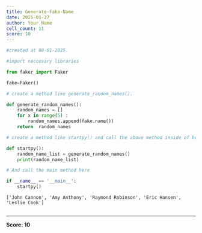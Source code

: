 ```yaml
---
title: Generate-Fake-Name
date: 2025-01-27
author: Your Name
cell_count: 11
score: 10
---
```


```python
#created at 08-01-2025.
```


```python
#import neccesary libraries
```


```python
from faker import Faker
```


```python
fake=Faker()
```


```python
# create a method like generate_random_names().
```


```python
def generate_random_names():
    random_names = []
    for x in range(5) :
        random_names.append(fake.name())
    return  random_names
```


```python
# create a method like startpy() and call the above method inside of here..
```


```python
def startpy():
    random_name_list = generate_random_names()   
    print(random_name_list)
```


```python
# And call the main method here
```


```python
if __name__ == '__main__':
    startpy()
```

    ['John Cannon', 'Amy Anthony', 'Raymond Robinson', 'Eric Hansen', 'Leslie Cook']



```python

```


---
**Score: 10**
